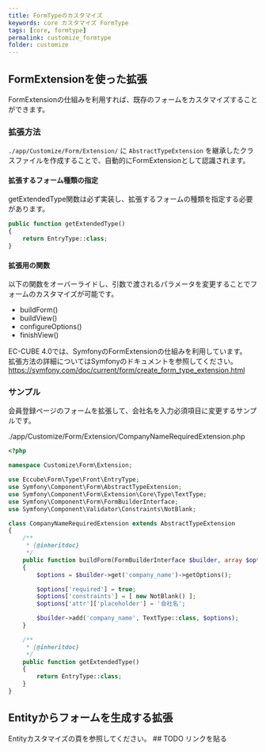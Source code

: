 ```yaml
---
title: FormTypeのカスタマイズ
keywords: core カスタマイズ FormType
tags: [core, formtype]
permalink: customize_formtype
folder: customize
---
```


## FormExtensionを使った拡張

FormExtensionの仕組みを利用すれば、既存のフォームをカスタマイズすることができます。

### 拡張方法

`./app/Customize/Form/Extension/` に `AbstractTypeExtension` を継承したクラスファイルを作成することで、自動的にFormExtensionとして認識されます。

#### 拡張するフォーム種類の指定

getExtendedType関数は必ず実装し、拡張するフォームの種類を指定する必要があります。

```php
public function getExtendedType()
{
    return EntryType::class;
}
```

#### 拡張用の関数

以下の関数をオーバーライドし、引数で渡されるパラメータを変更することでフォームのカスタマイズが可能です。

- buildForm()
- buildView()
- configureOptions()
- finishView()

EC-CUBE 4.0では、SymfonyのFormExtensionの仕組みを利用しています。  
拡張方法の詳細についてはSymfonyのドキュメントを参照してください。
https://symfony.com/doc/current/form/create_form_type_extension.html

### サンプル

会員登録ページのフォームを拡張して、会社名を入力必須項目に変更するサンプルです。

./app/Customize/Form/Extension/CompanyNameRequiredExtension.php

```php
<?php

namespace Customize\Form\Extension;

use Eccube\Form\Type\Front\EntryType;
use Symfony\Component\Form\AbstractTypeExtension;
use Symfony\Component\Form\Extension\Core\Type\TextType;
use Symfony\Component\Form\FormBuilderInterface;
use Symfony\Component\Validator\Constraints\NotBlank;

class CompanyNameRequiredExtension extends AbstractTypeExtension
{
    /**
     * {@inheritdoc}
     */
    public function buildForm(FormBuilderInterface $builder, array $options)
    {
        $options = $builder->get('company_name')->getOptions();

        $options['required'] = true;
        $options['constraints'] = [ new NotBlank() ];
        $options['attr']['placeholder'] = '会社名';

        $builder->add('company_name', TextType::class, $options);
    }

    /**
     * {@inheritdoc}
     */
    public function getExtendedType()
    {
        return EntryType::class;
    }
}

```

## Entityからフォームを生成する拡張

Entityカスタマイズの頁を参照してください。  ## TODO リンクを貼る

